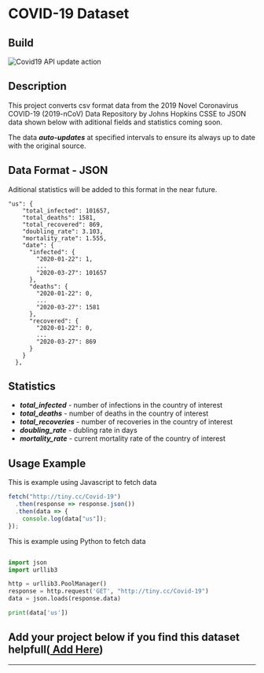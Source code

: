 # COVID-19 Dataset

## **Build**

![Covid19 API update action](https://github.com/TuTomasz/Covid19-API/workflows/Covid19%20API%20update%20action/badge.svg)
## **Description**


This project converts csv format data from the 2019 Novel Coronavirus COVID-19 (2019-nCoV) Data Repository by Johns Hopkins CSSE to JSON data shown below with aditional fields and statistics coming soon.

The data ***auto-updates*** at specified intervals to ensure its always up to date with the original source.

## **Data Format - JSON**


Aditional statistics will be added to this format in the near future.

```YML
"us": {
    "total_infected": 101657,
    "total_deaths": 1581,
    "total_recovered": 869,
    "doubling_rate": 3.103,
    "mortality_rate": 1.555,
    "date": {
      "infected": {
        "2020-01-22": 1,
        ...
        "2020-03-27": 101657
      },
      "deaths": {
        "2020-01-22": 0,
        ...
        "2020-03-27": 1581
      },
      "recovered": {
        "2020-01-22": 0,
        ...
        "2020-03-27": 869
      }
    }
  },
```
## **Statistics**


- ***total_infected*** - number of infections in the country of interest
- ***total_deaths*** - number of deaths in the country of interest
- ***total_recoveries*** - number of recoveries in the country of interest
- ***doubling_rate*** - dubling rate in days
- ***mortality_rate*** - current mortality rate of the country of interest

## **Usage Example**


This is example using Javascript to fetch data

```javascript
fetch("http://tiny.cc/Covid-19")
  .then(response => response.json())
  .then(data => {
    console.log(data["us"]);
});
```
This is example using Python to fetch data
```python

import json
import urllib3

http = urllib3.PoolManager()
response = http.request('GET', "http://tiny.cc/Covid-19")
data = json.loads(response.data)

print(data['us'])

```


## Add your project below if you find this dataset helpfull([ Add Here](https://github.com/TuTomasz/Covid19-API/edit/master/README.md))
***
